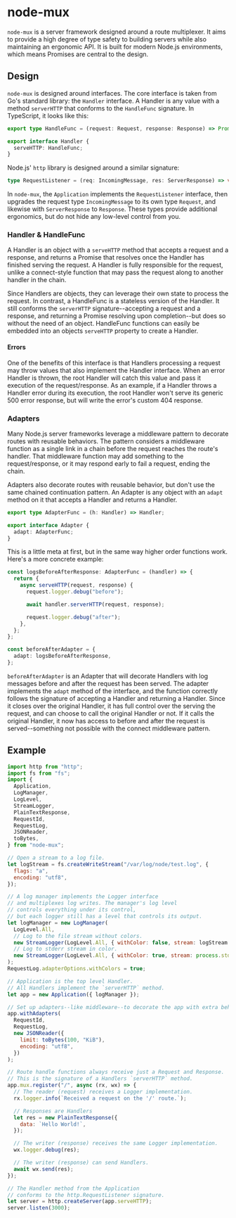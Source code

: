 # node-mux

`node-mux` is a server framework designed around a route multiplexer. It aims to provide a high
degree of type safety to building servers while also maintaining an ergonomic API. It is built for
modern Node.js environments, which means Promises are central to the design.

## Design

`node-mux` is designed around interfaces. The core interface is taken from Go's standard library:
the `Handler` interface. A Handler is any value with a method `serverHTTP` that conforms to the
`HandleFunc` signature. In TypeScript, it looks like this:

```ts
export type HandleFunc = (request: Request, response: Response) => Promise<any>;

export interface Handler {
  serveHTTP: HandleFunc;
}
```

Node.js' `http` library is designed around a similar signature:

```ts
type RequestListener = (req: IncomingMessage, res: ServerResponse) => void;
```

In `node-mux`, the `Application` implements the `RequestListener` interface, then upgrades the
request type `IncomingMessage` to its own type `Request`, and likewise with `ServerResponse` to
`Response`. These types provide additional ergonomics, but do not hide any low-level control from
you.

### Handler & HandleFunc

A Handler is an object with a `serveHTTP` method that accepts a request and a response, and returns
a Promise that resolves once the Handler has finished serving the request. A Handler is fully
responsible for the request, unlike a connect-style function that may pass the request along to
another handler in the chain.

Since Handlers are objects, they can leverage their own state to process the request. In contrast, a
HandleFunc is a stateless version of the Handler. It still conforms the `serverHTTP`
signature--accepting a request and a response, and returning a Promise resolving upon
completion--but does so without the need of an object. HandleFunc functions can easily be embedded
into an objects `serveHTTP` property to create a Handler.

#### Errors

One of the benefits of this interface is that Handlers processing a request may throw values that
also implement the Handler interface. When an error Handler is thrown, the root Handler will catch
this value and pass it execution of the request/response. As an example, if a Handler throws a
Handler error during its execution, the root Handler won't serve its generic 500 error response, but
will write the error's custom 404 response.

### Adapters

Many Node.js server frameworks leverage a middleware pattern to decorate routes with reusable
behaviors. The pattern considers a middleware function as a single link in a chain before the
request reaches the route's handler. That middleware function may add something to the
request/response, or it may respond early to fail a request, ending the chain.

Adapters also decorate routes with reusable behavior, but don't use the same chained continuation
pattern. An Adapter is any object with an `adapt` method on it that accepts a Handler and returns a
Handler.

```ts
export type AdapterFunc = (h: Handler) => Handler;

export interface Adapter {
  adapt: AdapterFunc;
}
```

This is a little meta at first, but in the same way higher order functions work. Here's a more
concrete example:

```ts
const logsBeforeAfterResponse: AdapterFunc = (handler) => {
  return {
    async serveHTTP(request, response) {
      request.logger.debug("before");

      await handler.serverHTTP(request, response);

      request.logger.debug("after");
    },
  };
};

const beforeAfterAdapter = {
  adapt: logsBeforeAfterResponse,
};
```

`beforeAfterAdapter` is an Adapter that will decorate Handlers with log messages before and after
the request has been served. The adapter implements the `adapt` method of the interface, and the
function correctly follows the signature of accepting a Handler and returning a Handler. Since it
closes over the original Handler, it has full control over the serving the request, and can choose
to call the original Handler or not. If it calls the original Handler, it now has access to before
and after the request is served--something not possible with the connect middleware pattern.

## Example

```js
import http from "http";
import fs from "fs";
import {
  Application,
  LogManager,
  LogLevel,
  StreamLogger,
  PlainTextResponse,
  RequestId,
  RequestLog,
  JSONReader,
  toBytes,
} from "node-mux";

// Open a stream to a log file.
let logStream = fs.createWriteStream("/var/log/node/test.log", {
  flags: "a",
  encoding: "utf8",
});

// A log manager implements the Logger interface
// and multiplexes log writes. The manager's log level
// controls everything under its control,
// but each logger still has a level that controls its output.
let logManager = new LogManager(
  LogLevel.All,
  // Log to the file stream without colors.
  new StreamLogger(LogLevel.All, { withColor: false, stream: logStream }),
  // Log to stderr stream in color.
  new StreamLogger(LogLevel.All, { withColor: true, stream: process.stderr })
);
RequestLog.adapterOptions.withColors = true;

// Application is the top level Handler.
// All Handlers implement the `serverHTTP` method.
let app = new Application({ logManager });

// Set up adapters--like middleware--to decorate the app with extra behavior.
app.withAdapters(
  RequestId,
  RequestLog,
  new JSONReader({
    limit: toBytes(100, "KiB"),
    encoding: "utf8",
  })
);

// Route handle functions always receive just a Request and Response.
// This is the signature of a Handlers `serverHTTP` method.
app.mux.register("/", async (rx, wx) => {
  // The reader (request) receives a Logger implementation.
  rx.logger.info(`Received a request on the '/' route.`);

  // Responses are Handlers
  let res = new PlainTextResponse({
    data: `Hello World!`,
  });

  // The writer (response) receives the same Logger implementation.
  wx.logger.debug(res);

  // The writer (response) can send Handlers.
  await wx.send(res);
});

// The Handler method from the Application
// conforms to the http.RequestListener signature.
let server = http.createServer(app.serveHTTP);
server.listen(3000);
```
